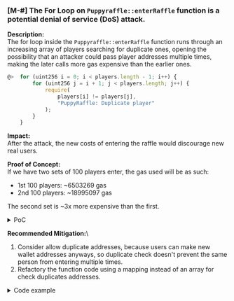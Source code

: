 ### [M-#] The For Loop on `Puppyraffle::enterRaffle` function is a potential denial of service (DoS) attack.

**Description:**\
The for loop inside the `Puppyraffle::enterRaffle` function runs through an increasing array of players searching for duplicate ones, opening the possibility that an attacker could pass player addresses multiple times, making the later calls more gas expensive than the earlier ones.  

```javascript
@>  for (uint256 i = 0; i < players.length - 1; i++) {
        for (uint256 j = i + 1; j < players.length; j++) {
            require(
                players[i] != players[j],
                "PuppyRaffle: Duplicate player"
            );
        }
    }
```

**Impact:**\
After the attack, the new costs of entering the raffle would discourage new real users.

**Proof of Concept:**\
If we have two sets of 100 players enter, the gas used will be as such:
- 1st 100 players: ~6503269 gas
- 2nd 100 players: ~18995097 gas

The second set is ~3x more expensive than the first.

<details>
<summary>PoC</summary>
Place the following test into `test/PuppyRaffleTest.t.sol`.

```javascript
function testDoSEnterRaffle() public {
    uint256 startGas;
    uint256 gasUsedFirst;
    uint256 gasUsedSecond;
    uint256 numOfPlayers = 100;
    address[] memory players = new address[](numOfPlayers);

    for (uint256 i = 0; i < numOfPlayers; i++) {
        players[i] = address(uint160(i));
    }
    startGas = gasleft();
    puppyRaffle.enterRaffle{value: entranceFee * numOfPlayers}(players);
    gasUsedFirst = startGas - gasleft();

    for (uint256 i = 0; i < numOfPlayers; i++) {
        players[i] = address(uint160(i + numOfPlayers));
    }
    startGas = gasleft();
    puppyRaffle.enterRaffle{value: entranceFee * numOfPlayers}(players);
    gasUsedSecond = startGas - gasleft();
    console.log("Gas used on first enterRaffle() call: ", gasUsedFirst);
    console.log("Gas used on second enterRaffle() call: ", gasUsedSecond);
    assert(gasUsedFirst < gasUsedSecond);
}
```
</details>

**Recommended Mitigation:**\
1. Consider allow duplicate addresses, because users can make new wallet addresses anyways, so duplicate check doesn't prevent the same person from entering multiple times.
2. Refactory the function code using a mapping instead of an array for check duplicates addresses.

<details>
<summary>Code example</summary>

```diff
-   address[] public players;
+   mapping(address => bool) public players;
+   error Puppyraffle__NotDuplicateAddressAllowed(address duplicateAddress);

    function enterRaffle(address[] memory newPlayers) public payable {
        require(
            msg.value == entranceFee * newPlayers.length,
            "PuppyRaffle: Must send enough to enter raffle"
        );
+       // Revert with the custom error if a duplicate address is found
        for (uint256 i = 0; i < newPlayers.length; i++) {
-           players.push(newPlayers[i]);
+           if (!players[newPlayers[i]]) {
+               revert Puppyraffle__NotDuplicateAddressAllowed(newPlayers[i]);
+           }
+           players[newPlayers[i]];
        }

-       // Check for duplicates
-       // audit DoS
-       for (uint256 i = 0; i < players.length - 1; i++) {
-           for (uint256 j = i + 1; j < players.length; j++) {
-               require(
-                   players[i] != players[j],
-                   "PuppyRaffle: Duplicate player"
-               );
-           }
-       }
        emit RaffleEnter(newPlayers);
    }
```

